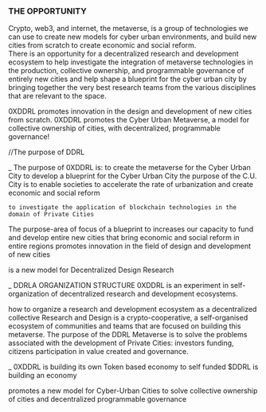### THE OPPORTUNITY
Crypto, web3, and internet, the metaverse, is a group of technologies we can use to create new models for cyber urban environments, and build new cities from scratch to create economic and social reform.<br>
There is an opportunity for a decentralized research and development ecosystem to help investigate the integration of metaverse technologies in the production, collective ownership, and programmable governance of entirely new cities and help shape a blueprint for the cyber urban city by bringing together the very best research teams from the various disciplines that are relevant to the space.


0XDDRL promotes innovation in the design and development of new cities from scratch. 0XDDRL promotes the Cyber Urban Metaverse, a model for collective ownership of cities, with decentralized, programmable governance!

//The purpose of DDRL 

_ The purpose of 0XDDRL is:
    to create the metaverse for the Cyber Urban City
    to develop a blueprint for the Cyber Urban City
        the purpose of the C.U. City is to enable societies to accelerate the rate of urbanization and create economic and social reform
   
    to investigate the application of blockchain technologies in the domain of Private Cities 


 
The purpose-area of focus
of a blueprint to increases our capacity to fund and develop entire new cities that bring economic and social reform in entire regions
promotes innovation in the field of design and development of new cities 

is a new model for Decentralized Design Research 

_ DDRLA ORGANIZATION STRUCTURE
0XDDRL is an experiment in self-organization of decentralized research and development ecosystems.  

how to organize a research and development ecosystem as a decentralized collective 
Research and Design  is a crypto-cooperative, a self-organised ecosystem of communities and teams that are focused on building this metaverse. The purpose of the DDRL Metaverse is to solve the problems associated with the development of Private Cities: investors funding, citizens participation in value created and governance.


_ 0XDDRL is building its own Token based economy to self funded 
$DDRL is building an economy

promotes a new model for Cyber-Urban Cities to solve collective ownership of cities and decentralized programmable governance
